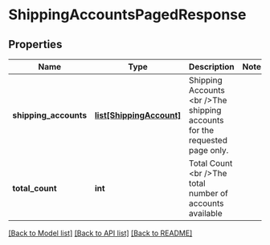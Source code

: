 # ShippingAccountsPagedResponse

## Properties
Name | Type | Description | Notes
------------ | ------------- | ------------- | -------------
**shipping_accounts** | [**list[ShippingAccount]**](ShippingAccount.md) | Shipping Accounts &lt;br /&gt;The shipping accounts for the requested page only. | 
**total_count** | **int** | Total Count &lt;br /&gt;The total number of accounts available | 

[[Back to Model list]](../README.md#documentation-for-models) [[Back to API list]](../README.md#documentation-for-api-endpoints) [[Back to README]](../README.md)

